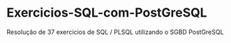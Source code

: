# Exercicios-SQL-com-PostGreSQL
Resolução de 37 exercicios  de SQL / PLSQL  utilizando o SGBD PostGreSQL
